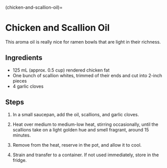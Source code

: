 (chicken-and-scallion-oil)=
# Chicken and Scallion Oil

This aroma oil is really nice for ramen bowls that are light in their richness. 

## Ingredients

* 125 mL (approx. 0.5 cup) rendered chicken fat
* One bunch of scallion whites, trimmed of their ends and cut into 2-inch pieces
* 4 garlic cloves

## Steps

1. In a small saucepan, add the oil, scallions, and garlic cloves. 

2. Heat over medium to medium-low heat, stirring occasionally, until the
   scallions take on a light golden hue and smell fragrant, around 15 minutes. 

3. Remove from the heat, reserve in the pot, and allow it to cool. 

4. Strain and transfer to a container. If not used immediately, store in the
   fridge. 

